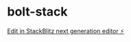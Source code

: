 # bolt-stack

[Edit in StackBlitz next generation editor ⚡️](https://stackblitz.com/~/github.com/Brian-hyr/bolt-stack)